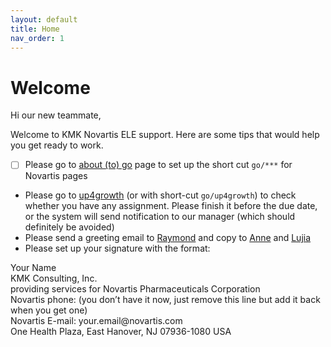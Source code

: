 ```yaml
---
layout: default
title: Home
nav_order: 1
---
```

# **Welcome**


Hi our new teammate,

Welcome to KMK Novartis ELE support. Here are some tips that would help you get ready to work.

- [ ] Please go to  [about (to) go](https://go/:about/#edit)  page to set up the short cut `go/***` for Novartis pages  
- Please go to  [up4growth](https://novartis.csod.com/ui/lms-learner-home/home?utm_source=Welcome_Page&utm_medium=tile&utm_campaign=Learner_Home)  (or with short-cut `go/up4growth`) to check whether you have any assignment. Please finish it before the due date, or the system will send notification to our manager (which should definitely be avoided)  
- Please send a greeting email to  [Raymond](raymond.przybysz@novartis.com)  and copy to  [Anne](yen-hua.chen@novartis.com)  and  [Lujia](lujia.zhou@novartis.com)  
- Please set up your signature with the format:
<div class="code-example" markdown="0">
Your Name <br/>
KMK Consulting, Inc.<br/>
providing services for Novartis Pharmaceuticals Corporation<br/>
Novartis phone: (you don’t have it now, just remove this line but add it back when you get one)<br/>
Novartis E-mail: your.email@novartis.com<br/>
One Health Plaza, East Hanover, NJ 07936-1080 USA
</div>

